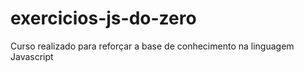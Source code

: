 # exercicios-js-do-zero

Curso realizado para reforçar a base de conhecimento na linguagem Javascript
